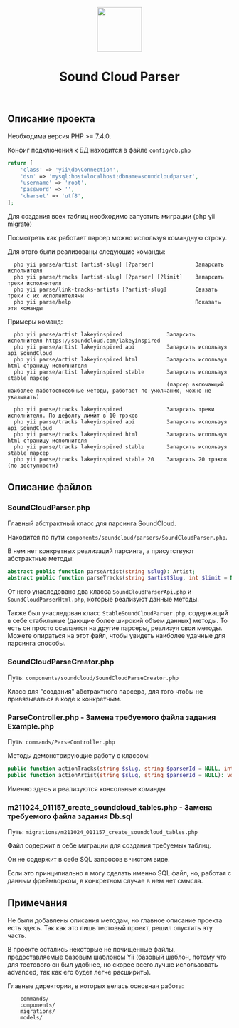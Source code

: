 <p align="center">
    <a href="https://github.com/yiisoft" target="_blank">
        <img src="https://avatars0.githubusercontent.com/u/993323" height="100px">
    </a>
    <h1 align="center">Sound Cloud Parser</h1>
    <br>
</p>

Описание проекта
-------------------

Необходима версия PHP >= 7.4.0.

Конфиг подключения к БД находится в файле `config/db.php`

```php
return [
    'class' => 'yii\db\Connection',
    'dsn' => 'mysql:host=localhost;dbname=soundcloudparser',
    'username' => 'root',
    'password' => '',
    'charset' => 'utf8',
];
```

Для создания всех таблиц необходимо запустить миграции (php yii migrate)

Посмотреть как работает парсер можно используя командную строку.

Для этого были реализованы следующие команды:

      php yii parse/artist [artist-slug] [?parser]             Запарсить исполнителя
      php yii parse/tracks [artist-slug] [?parser] [?limit]    Запарсить треки исполнителя
      php yii parse/link-tracks-artists [?artist-slug]         Связать треки с их исполнителями
      php yii parse/help                                       Показать эти команды

Примеры команд:

      php yii parse/artist lakeyinspired              Запарсить исполнителя https://soundcloud.com/lakeyinspired
      php yii parse/artist lakeyinspired api          Запарсить используя api SoundCloud
      php yii parse/artist lakeyinspired html         Запарсить используя html страницу исполнителя
      php yii parse/artist lakeyinspired stable       Запарсить используя stable парсер 
                                                      (парсер включающий наиболее паботоспособные методы, работает по умолчанию, можно не указывать)

      php yii parse/tracks lakeyinspired              Запарсить треки исполнителя. По дефолту лимит в 10 трэков
      php yii parse/tracks lakeyinspired api          Запарсить используя api SoundCloud
      php yii parse/tracks lakeyinspired html         Запарсить используя html страницу исполнителя
      php yii parse/tracks lakeyinspired stable       Запарсить используя stable парсер 
      php yii parse/tracks lakeyinspired stable 20    Запарсить 20 трэков (по доступности)
      


Описание файлов
------------

### SoundCloudParser.php

Главный абстрактный класс для парсинга SoundCloud.

Находится по пути `components/soundcloud/parsers/SoundCloudParser.php`.

В нем нет конкретных реализаций парсинга, а присутствуют абстрактные методы:

```php
abstract public function parseArtist(string $slug): Artist;
abstract public function parseTracks(string $artistSlug, int $limit = NULL): array;
```

От него унаследовано два класса `SoundCloudParserApi.php` и `SoundCloudParserHtml.php`, которые реализуют данные методы.

Также был унаследован класс `StableSoundCloudParser.php`, содержащий в себе стабильные (дающие более широкий объем данных) методы.
То есть он просто ссылается на другие парсеры, реализуя свои методы.
Можете опираться на этот файл, чтобы увидеть наиболее удачные для парсинга способы.

### SoundCloudParseCreator.php

Путь: `components/soundcloud/SoundCloudParseCreator.php`

Класс для "создания" абстрактного парсера, для того чтобы не привязываться в коде к конкретным.

### ParseController.php - Замена требуемого файла задания Example.php

Путь: `commands/ParseController.php`

Методы демонстрирующие работу с классом:

```php
public function actionTracks(string $slug, string $parserId = NULL, int $limit = 10): void;
public function actionArtist(string $slug, string $parserId = NULL): void
```

Именно здесь и реализуются консольные команды

### m211024_011157_create_soundcloud_tables.php - Замена требуемого файла задания Db.sql

Путь: `migrations/m211024_011157_create_soundcloud_tables.php`

Файл содержит в себе миграции для создания требуемых таблиц.

Он не содержит в себе SQL запросов в чистом виде. 

Если это принципиально я могу сделать именно SQL файл, но, работая с данным фреймворком, в конкретном случае в нем нет смысла.

Примечания
------------

Не были добавлены описания методам, но главное описание проекта есть здесь. Так как это лишь тестовый проект, решил опустить эту часть.

В проекте остались некоторые не почищенные файлы, предоставляемые базовым шаблоном Yii (базовый шаблон, потому что для тестового он был удобнее, но скорее всего лучше использовать advanced, так как его будет легче расширить).

Главные директории, в которых велась основная работа:

        commands/
        components/
        migrations/
        models/
